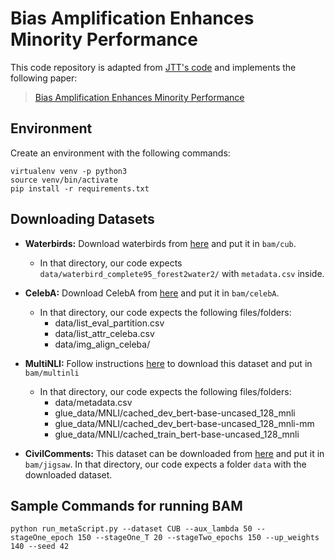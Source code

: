 # Bias Amplification Enhances Minority Performance

This code repository is adapted from [JTT's code](https://github.com/anniesch/jtt) and implements the following paper:

> [Bias Amplification Enhances Minority Performance](https://arxiv.org/pdf/2309.06717.pdf)

## Environment

Create an environment with the following commands:
```
virtualenv venv -p python3
source venv/bin/activate
pip install -r requirements.txt
```

## Downloading Datasets

- **Waterbirds:** Download waterbirds from [here](https://nlp.stanford.edu/data/dro/waterbird_complete95_forest2water2.tar.gz) and put it in `bam/cub`.
    - In that directory, our code expects `data/waterbird_complete95_forest2water2/` with `metadata.csv` inside.

- **CelebA:** Download CelebA from [here](https://www.kaggle.com/jessicali9530/celeba-dataset) and put it in `bam/celebA`.
    - In that directory, our code expects the following files/folders:
        - data/list_eval_partition.csv
        - data/list_attr_celeba.csv
        - data/img_align_celeba/

- **MultiNLI:** Follow instructions [here](https://github.com/kohpangwei/group_DRO#multinli-with-annotated-negations) to download this dataset and put in `bam/multinli`
    - In that directory, our code expects the following files/folders:
        - data/metadata.csv
        - glue_data/MNLI/cached_dev_bert-base-uncased_128_mnli
        - glue_data/MNLI/cached_dev_bert-base-uncased_128_mnli-mm
        - glue_data/MNLI/cached_train_bert-base-uncased_128_mnli

- **CivilComments:** This dataset can be downloaded from [here](https://worksheets.codalab.org/rest/bundles/0x8cd3de0634154aeaad2ee6eb96723c6e/contents/blob/) and put it in `bam/jigsaw`. In that directory, our code expects a folder `data` with the downloaded dataset.


## Sample Commands for running BAM

```
python run_metaScript.py --dataset CUB --aux_lambda 50 --stageOne_epoch 150 --stageOne_T 20 --stageTwo_epochs 150 --up_weights 140 --seed 42
```